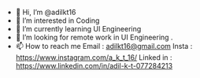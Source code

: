 - 👋 Hi, I’m @adilkt16
- 👀 I’m interested in Coding
- 🌱 I’m currently learning UI Engineering
- 💞️ I’m looking for remote work in UI Engineering .
- 📫 How to reach me 
        Email : adilkt16@gmail.com
        Insta : https://www.instagram.com/a_k_t_16/ 
        Linked in : https://www.linkedin.com/in/adil-k-t-077284213 

<!---
adilkt16/adilkt16 is a ✨ special ✨ repository because its `README.md` (this file) appears on your GitHub profile.
You can click the Preview link to take a look at your changes.
--->
